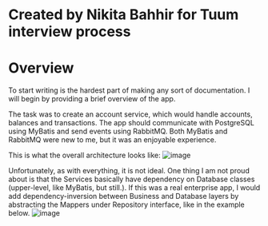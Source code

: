 # Created by Nikita Bahhir for Tuum interview process
# Overview
To start writing is the hardest part of making any sort of documentation.
I will begin by providing a brief overview of the app.

The task was to create an account service, which would handle accounts, balances and transactions. The app should communicate with PostgreSQL using MyBatis and send events using RabbitMQ.
Both MyBatis and RabbitMQ were new to me, but it was an enjoyable experience.

This is what the overall architecture looks like:
![image](https://github.com/user-attachments/assets/21168545-ea0c-487e-8c9f-bbb997a2e768)

Unfortunately, as with everything, it is not ideal. One thing I am not proud about is that the Services basically have dependency on Database classes (upper-level, like MyBatis, but still.).
If this was a real enterprise app, I would add dependency-inversion between Business and Database layers by abstracting the Mappers under Repository interface, like in the example below.
![image](https://github.com/user-attachments/assets/eddcc50e-0bfc-4d74-8dc4-2a91300b9e4b)



